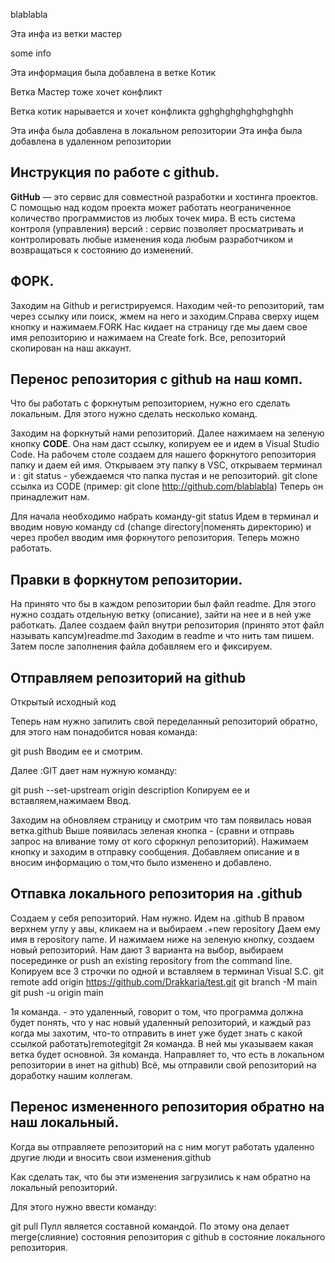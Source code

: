 blablabla

Эта инфа из ветки мастер

some info

Эта информация была добавлена в ветке Котик

Ветка Мастер тоже хочет конфликт

Ветка котик нарывается и хочет конфликта
gghghghghghghghghh

Эта инфа была добавлена в локальном репозитории
Эта инфа была добавлена в удаленном репозитории

## Инструкция по работе с github.

**GitHub** — это сервис для совместной разработки и хостинга проектов. C помощью над кодом проекта может работать неограниченное количество программистов из любых точек мира. В есть система контроля (управления) версий : сервис позволяет просматривать и контролировать любые изменения кода любым разработчиком и возвращаться к состоянию до изменений.

## ФОРК.

Заходим на Github и регистрируемся.
Находим чей-то репозиторий, там через ссылку или поиск, жмем на него и заходим.Справа сверху ищем кнопку и нажимаем.FORK
Нас кидает на страницу где мы даем свое имя репозиторию и нажимаем на Create fork.
Все, репозиторий скопирован на наш аккаунт.

## Перенос репозитория с github на наш комп.
Что бы работать с форкнутым репозиторием, нужно его сделать локальным. Для этого нужно сделать несколько команд.

Заходим на форкнутый нами репозиторий.
Далее нажимаем на зеленую кнопку **CODE**.
Она нам даст ссылку, копируем ее и идем в Visual Studio Code.
На рабочем столе создаем для нашего форкнутого репозитория папку и даем ей имя.
Открываем эту папку в VSС, открываем терминал и :
git status - убеждаемся что папка пустая и не репозиторий.
git clone ссылка из CODE (пример: git clone http://github.com/blablabla)
Теперь он принадлежит нам.

Для начала необходимо набрать команду-git status
Идем в терминал и вводим новую команду
cd (change directory|поменять директорию) и через пробел вводим имя форкнутого репозитория.
Теперь можно работать.

## Правки в форкнутом репозитории.
На принято что бы в каждом репозитории был файл readme.
Для этого нужно создать отдельную ветку (описание), зайти на нее и в ней уже работкать.
Далее создаем файл внутри репозитория (принято этот файл называть капсум)readme.md
Заходим в readme и что нить там пишем.
Затем после заполнения файла добавляем его и фиксируем.

## Отправляем репозиторий на github
Открытый исходный код

Теперь нам нужно запилить свой переделанный репозиторий обратно, для этого нам понадобится новая команда:

git push
Вводим ее и смотрим.

 Далее :GIT дает нам нужную команду:

git push --set-upstream origin description
Копируем ее и вставляем,нажимаем Ввод.

Заходим на обновляем страницу и смотрим что там появилась новая ветка.github
Выше появилась зеленая кнопка - (сравни и отправь запрос на вливание тому от кого сфоркнул репозиторий).
Нажимаем кнопку и заходим в отправку сообщения. Добавляем описание и в вносим информацию о том,что было изменено и добавлено.

## Отпавка локального репозитория на .github
Создаем у себя репозиторий. Нам нужно.
Идем на .github
В правом верхнем углу у авы, кликаем на и выбираем .+new repository
Даем ему имя в repository name.
И нажимаем ниже на зеленую кнопку, создаем новый репозиторий.
Нам дают 3 варианта на выбор, выбираем посерединке
or push an existing repository from the command line.
Копируем все 3 строчки по одной и вставляем в терминал Visual S.C.
git remote add origin https://github.com/Drakkaria/test.git
git branch -M main
git push -u origin main


1я команда. - это удаленный, говорит о том, что программа должна будет понять, что у нас новый удаленный репозиторий, и каждый раз когда мы захотим, что-то отправить в инет уже будет знать с какой ссылкой работать)remotegitgit
2я команда. В ней мы указываем какая ветка будет основной.
3я команда. Направляет то, что есть в локальном репозитории в инет на github)
Всё, мы отправили свой репозиторий на доработку нашим коллегам. 

## Перенос измененного репозитория обратно на наш локальный.
Когда вы отправляете репозиторий на с ним могут работать удаленно другие люди и вносить свои изменения.github

Как сделать так, что бы эти изменения загрузились к нам обратно на локальный репозиторий.

Для этого нужно ввести команду:

git pull
Пулл является составной командой. По этому она делает merge(слияние) состояния репозитория с github в состояние локального репозитория.
